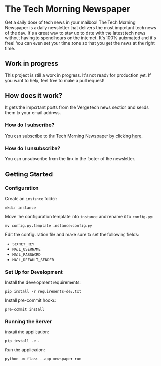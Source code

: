 # The Tech Morning Newspaper
Get a daily dose of tech news in your mailbox! The Tech Morning Newspaper is a daily newsletter that delivers the most important tech news of the day. It's a great way to stay up to date with the latest tech news without having to spend hours on the internet.
It's 100% automated and it's free! You can even set your time zone so that you get the news at the right time.

## Work in progress
This project is still a work in progress. It's not ready for production yet. If you want to help, feel free to make a pull request!
## How does it work?
It gets the important posts from the Verge tech news section and sends them to your email address.

### How do I subscribe?
You can subscribe to the Tech Morning Newspaper by clicking [here](https://simonrijntjes.nl/newspaper/signup).
### How do I unsubscribe?
You can unsubscribe from the link in the footer of the newsletter.

## Getting Started
### Configuration
Create an `instance` folder:
```
mkdir instance
```
Move the configuration template into `instance` and rename it to `config.py`:
```
mv config.py.template instance/config.py
```
Edit the configuration file and make sure to set the following fields:
- `SECRET_KEY`
- `MAIL_USERNAME`
- `MAIL_PASSWORD`
- `MAIL_DEFAULT_SENDER`
### Set Up for Development
Install the development requirements:
```
pip install -r requirements-dev.txt
```
Install pre-commit hooks:
```
pre-commit install
```
### Running the Server
Install the application:
```
pip install -e .
```
Run the application:
```
python -m flask --app newspaper run
```
